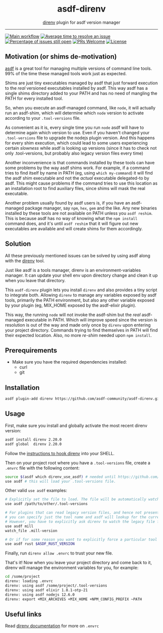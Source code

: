 <div align="center">
<h1>asdf-direnv</h1>
<span><a href="https://direnv.net">direnv</a> plugin for asdf version manager</span>
</div>
<hr />

[![Main workflow](https://github.com/asdf-community/asdf-direnv/workflows/Main%20workflow/badge.svg)](https://github.com/asdf-community/asdf-direnv/actions)
[![Average time to resolve an issue](https://isitmaintained.com/badge/resolution/asdf-community/asdf-direnv.svg)](https://isitmaintained.com/project/asdf-community/asdf-direnv 'Average time to resolve an issue')
[![Percentage of issues still open](https://isitmaintained.com/badge/open/asdf-community/asdf-direnv.svg)](https://isitmaintained.com/project/asdf-community/asdf-direnv 'Percentage of issues still open')
[![PRs Welcome](https://img.shields.io/badge/PRs-welcome-brightgreen.svg)](http://makeapullrequest.com)
[![License](https://img.shields.io/github/license/asdf-community/asdf-direnv?color=brightgreen)](https://github.com/asdf-community/asdf-direnv/blob/master/LICENSE)

## Motivation (or shims de-motivation)

[asdf](https://asdf-vm.com) is a great tool for managing multiple versions of
command line tools. 99% of the time these managed tools work just as expected.

Shims are just tiny executables managed by asdf that just forward execution to
the _real_ versioned executables installed by asdf. This way asdf has a single
shims directory added to your PATH and has no need of mangling the PATH for
every installed tool.

So, when you execute an asdf-managed command, like `node`, it will actually run
an asdf-shim, which will determine which `node` version to activate according to
your `.tool-versions` file.

As convenient as it is, every single time you run `node` asdf will have to
determine again which version to use. Even if you haven't changed your
`.tool-versions` file to upgrade the nodejs plugin version. And this happens for
every shim execution, which could lead to some users experiencing certain
_slowness_ while asdf is looking up versions (since it has to check not only
.tool-versions, but probably also legacy version files every time)

Another inconvenience is that commands installed by these tools can have some
problems by the way asdf shims work. For example, if a command tries to find
itself by name in PATH (eg, using `which my-command`) it will find the asdf shim
executable and not the _actual_ executable delegated-to by asdf. This might
cause problems if the command tries to use this location as an installation root
to find auxiliary files, since shims will mask the real executable.

Another problem usually found by asdf users is, if you have an asdf-managed
package manager, say `npm`, `hex`, `gem` and the like. Any new binaries
installed by these tools are not available on PATH unless you `asdf reshim`.
This is because asdf has no way of knowing what the `npm install` command does,
and it's until `asdf reshim` that it will figure out new executables are
available and will create shims for them accordingly.

## Solution

All these previously mentioned issues can be solved by using asdf along with the
[direnv](https://direnv.net/) tool.

Just like asdf is a tools manager, direnv is an environment-variables manager.
It can update your shell env upon directory change and clean it up when you
leave that directory.

This `asdf-direnv` plugin lets you install `direnv` and also provides a tiny
script to integrate both. Allowing `direnv` to manage any variables exposed by
asdf tools, primarily the PATH environment, but also any other variable exposed
by your plugin (eg, MIX_HOME exposed by the asdf-elixir plugin).

This way, the running `node` will not invoke the asdf-shim but the _real_
asdf-managed executable in PATH. Which will improve speed since the version is
resolution is out of the way and made only once by `direnv` upon entering your
project directory. Commands trying to find themselves in PATH will find their
expected location. Also, no more _re-shim_ needed upon `npm install`.

## Prerequirements

- Make sure you have the required dependencies installed:
  - curl
  - git

## Installation

```bash
asdf plugin-add direnv https://github.com/asdf-community/asdf-direnv.git
```

## Usage

First, make sure you install and globally activate the most recent direnv
version:

```bash
asdf install direnv 2.20.0
asdf global  direnv 2.20.0
```

Follow the
[instructions to hook direnv](https://github.com/direnv/direnv/blob/master/docs/hook.md)
into your SHELL.

Then on your project root where you have a `.tool-versions` file, create a
`.envrc` file with the following content:

```bash
source $(asdf which direnv_use_asdf) # needed until https://github.com/direnv/direnv/pull/534 gets merged.
use asdf # this will load your .tool-versions file.
```

Other valid `use asdf` examples:

```bash
# Explicitly set the file to load. The file will be automatically watched for changes.
use asdf /path/to/other/.tool-versions

# For plugins that can read legacy version files, and hence not present on .tool-versions,
# you can specify just the tool name and asdf will lookup for the current version.
# However, you have to explicitly ask direnv to watch the legacy file for changes.
use asdf mill
watch_file .mill-version

# Or if for some reason you want to explicitly force a particular tool and version
use asdf rust $ASDF_RUST_VERSION
```

Finally, run `direnv allow .envrc` to trust your new file.

That's it! Now when you leave your project directory and come back to it, direnv will manage the
environment variables for you, for example:

```bash
cd /some/project
direnv: loading .envrc
direnv: using asdf /some/project/.tool-versions
direnv: using asdf elixir 1.8.1-otp-21
direnv: using asdf nodejs 12.6.0
direnv: export +MIX_ARCHIVES +MIX_HOME +NPM_CONFIG_PREFIX ~PATH
```

## Useful links

Read [direnv documentation](https://direnv.net/) for more on `.envrc`
